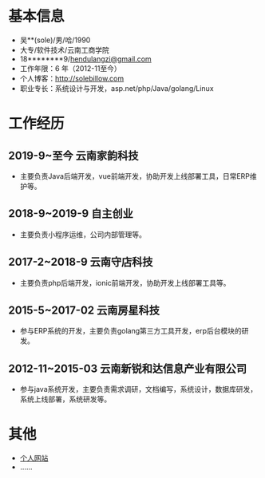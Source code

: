 # 基本信息
* 吴**(sole)/男/哈/1990 
* 大专/软件技术/云南工商学院
* 18********9/hendulangzi@gmail.com
* 工作年限：6 年（2012-11至今）
* 个人博客：http://solebillow.com
* 职业专长：系统设计与开发，asp.net/php/Java/golang/Linux

# 工作经历
## 2019-9~至今 云南家韵科技
* 主要负责Java后端开发，vue前端开发，协助开发上线部署工具，日常ERP维护等。

## 2018-9~2019-9 自主创业
* 主要负责小程序运维，公司内部管理等。

## 2017-2~2018-9 云南守店科技
* 主要负责php后端开发，ionic前端开发，协助开发上线部署工具等。

## 2015-5~2017-02 云南房星科技
* 参与ERP系统的开发，主要负责golang第三方工具开发，erp后台模块的研发。

## 2012-11~2015-03 云南新锐和达信息产业有限公司
* 参与java系统开发，主要负责需求调研，文档编写，系统设计，数据库研发，系统上线部署，系统研发等。

# 其他
* [个人网站](http://www.solebillow.com)
* ......
